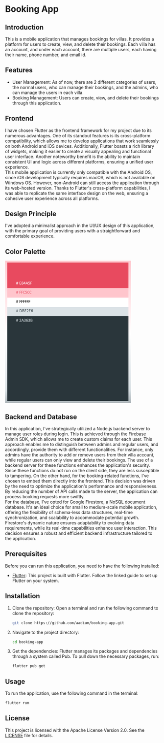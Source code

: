 # Booking App

## Introduction

This is a mobile application that manages bookings for villas. It provides a platform for users to create, view, and delete their bookings. Each villa has an account, and under each account, there are multiple users, each having their name, phone number, and email id. 

## Features

- User Management: As of now, there are 2 different categories of users, the normal users, who can manage their bookings, and the admins, who can manage the users in each villa.
- Booking Management: Users can create, view, and delete their bookings through this application.

## Frontend

I have chosen Flutter as the frontend framework for my project due to its numerous advantages. One of its standout features is its cross-platform compatibility, which allows me to develop applications that work seamlessly on both Android and iOS devices. Additionally, Flutter boasts a rich library of widgets, making it easier to create a visually appealing and functional user interface. Another noteworthy benefit is the ability to maintain consistent UI and logic across different platforms, ensuring a unified user experience.<br>
This mobile application is currently only compatible with the Android OS, since iOS development typically requires macOS, which is not available on Windows OS. However, non-Android can still access the application through its web-hosted version. Thanks to Flutter's cross-platform capabilities, I was able to replicate the same interface design on the web, ensuring a cohesive user experience across all platforms.

## Design Principle

I've adopted a minimalist approach in the UI/UX design of this application, with the primary goal of providing users with a straightforward and comfortable experience. 

## Color Palette

![Color Palette](assets/color_palette_cropped.png)

## Backend and Database

In this application, I've strategically utilized a Node.js backend server to manage user roles during login. This is achieved through the Firebase Admin SDK, which allows me to create custom claims for each user. This approach enables me to distinguish between admins and regular users, and accordingly, provide them with different functionalities. For instance, only admins have the authority to add or remove users from their villa account, while regular users can only view and delete their bookings. The use of a backend server for these functions enhances the application's security. Since these functions do not run on the client side, they are less susceptible to tampering. On the other hand, for the booking-related functions, I've chosen to embed them directly into the frontend. This decision was driven by the need to optimize the application's performance and responsiveness. By reducing the number of API calls made to the server, the application can process booking requests more swiftly.<br>
For the database, I've opted for Google Firestore, a NoSQL document database. It's an ideal choice for small to medium-scale mobile application, offering the flexibility of schema-less data structures, real-time synchronization, and scalability to accommodate potential growth. Firestore's dynamic nature ensures adaptability to evolving data requirements, while its real-time capabilities enhance user interaction. This decision ensures a robust and efficient backend infrastructure tailored to the application.

## Prerequisites

Before you can run this application, you need to have the following installed:

- [Flutter](https://flutter.dev/docs/get-started/install): This project is built with Flutter. Follow the linked guide to set up Flutter on your system.

## Installation

1. Clone the repository: Open a terminal and run the following command to clone the repository:

    ```bash
    git clone https://github.com/aadium/booking-app.git
    ```

2. Navigate to the project directory:

    ```bash
    cd booking-app
    ```

3. Get the dependencies: Flutter manages its packages and dependencies through a system called Pub. To pull down the necessary packages, run:

    ```bash
    flutter pub get
    ```

## Usage

To run the application, use the following command in the terminal:

```bash
flutter run
```

## License

This project is licensed with the Apache License
Version 2.0. See the [LICENSE](LICENSE) file for details.